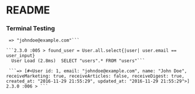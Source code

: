 # README

### Terminal Testing

```2.3.0 :004 > user_input = "johndoe@example.com"
 => "johndoe@example.com"```

```2.3.0 :005 > found_user = User.all.select{|user| user.email == user_input}
  User Load (2.8ms)  SELECT "users".* FROM "users"```

 ```=> [#<User id: 1, email: "johndoe@example.com", name: "John Doe", receiveMarketing: true, receiveArticles: false, receiveDigest: true, created_at: "2016-11-29 21:55:29", updated_at: "2016-11-29 21:55:29">]
2.3.0 :006 > ```
